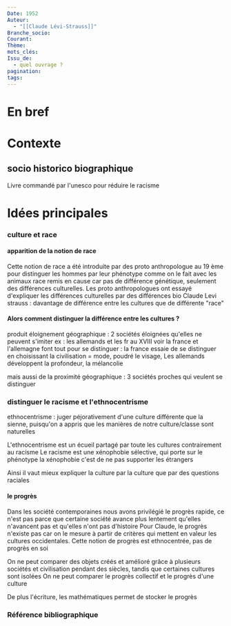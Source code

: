 ```yaml
---
Date: 1952
Auteur:
  - "[[Claude Lévi-Strauss]]"
Branche_socio: 
Courant: 
Thème: 
mots_clés: 
Issu_de:
  - quel ouvrage ?
pagination: 
tags:
---
```

# En bref

# Contexte
## socio historico biographique
Livre commandé par l'unesco pour réduire le racisme

# Idées principales

### culture et race
#### apparition de la notion de race
Cette notion de race a été introduite par des proto anthropologue au 19 ème pour distinguer les hommes par leur phénotype comme on le fait avec les animaux
race remis en cause car pas de différence génétique, seulement des différences culturelles. Les proto anthropologues ont essayé d'expliquer les différences culturelles par des différences bio
Claude Levi strauss : davantage de différence entre les cultures que de différente "race"

#### Alors comment distinguer la différence entre les cultures ?
produit éloignement géographique : 2 sociétés éloignées qu'elles ne peuvent s'imiter
	ex : les allemands et les fr au XVIII voir 
	la france et l'allemagne font tout pour se distinguer : la france essaie de se distinguer en choisissant la civilisation = mode, poudré le visage, 
Les allemands développent la profondeur, la mélancolie

mais aussi de la proximité géographique : 3 sociétés proches qui veulent se distinguer

### distinguer le racisme et l'ethnocentrisme
ethnocentrisme : juger péjorativement d'une culture différente que la sienne, puisqu'on a appris que les manières de notre culture/classe sont naturelles

L'ethnocentrisme est un écueil partagé par toute les cultures contrairement au racisme
Le racisme est une xénophobie sélective, qui porte sur le phénotype
la xénophobie c'est de ne pas supporter les étrangers 

Ainsi il vaut mieux expliquer la culture par la culture que par des questions raciales

#### le progrès
Dans les société contemporaines nous avons privilégié le progrès rapide, ce n'est pas parce que certaine société avance plus lentement qu'elles n'avancent pas et qu'elles n'ont pas d'histoire
Pour Claude, le progrès n'existe pas car on le mesure à partir de critères qui mettent en valeur les cultures occidentales. Cette notion de progrès est ethnocentrée, pas de progrès en soi

On ne peut comparer des objets créés et amélioré grâce à plusieurs sociétés et civilisation pendant des siècles, tandis que certaines cultures sont isolées
On ne peut comparer le progrès collectif et le progrès d'une culture

De plus l'écriture, les mathématiques permet de stocker le progrès

### Référence bibliographique